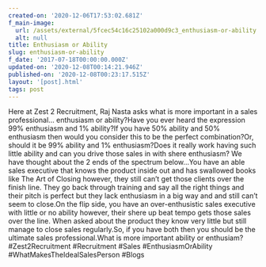 ```yaml
---
created-on: '2020-12-06T17:53:02.681Z'
f_main-image:
  url: /assets/external/5fcec54c16c25102a000d9c3_enthusiasm-or-ability.png
  alt: null
title: Enthusiasm or Ability
slug: enthusiasm-or-ability
f_date: '2017-07-18T00:00:00.000Z'
updated-on: '2020-12-08T00:14:21.946Z'
published-on: '2020-12-08T00:23:17.515Z'
layout: '[post].html'
tags: post
---
```


Here at Zest 2 Recruitment, Raj Nasta asks what is more important in a sales professional… enthusiasm or ability?Have you ever heard the expression 99% enthusiasm and 1% ability?If you have 50% ability and 50% enthusiasm then would you consider this to be the perfect combination?Or, should it be 99% ability and 1% enthusiasm?Does it really work having such little ability and can you drive those sales in with shere enthusiasm? We have thought about the 2 ends of the spectrum below…You have an able sales executive that knows the product inside out and has swallowed books like The Art of Closing however, they still can’t get those clients over the finish line. They go back through training and say all the right things and their pitch is perfect but they lack enthusiasm in a big way and and still can’t seem to close.On the flip side, you have an over-enthusistic sales executive with little or no ability however, their shere up beat tempo gets those sales over the line. When asked about the product they know very little but still manage to close sales regularly.So, if you have both then you should be the ultimate sales professional.What is more important ability or enthusiam?#Zest2Recruitment #Recruitment #Sales #EnthusiasmOrAbility #WhatMakesTheIdealSalesPerson #Blogs
